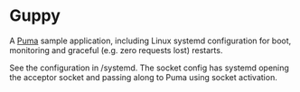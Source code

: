 # Guppy

A [Puma] sample application, including Linux systemd configuration
for boot, monitoring and graceful (e.g. zero requests lost) restarts.

See the configuration in /systemd. The socket config has systemd
opening the acceptor socket and passing along to Puma using socket
activation.

[Puma]: http://github.com/puma/puma

